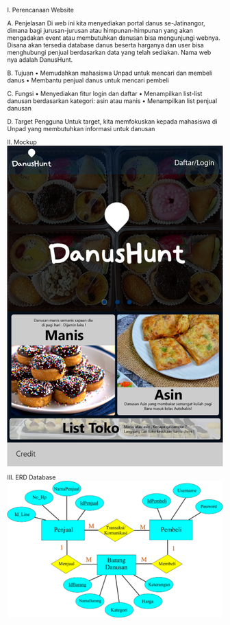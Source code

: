 
I.	Perencanaan Website

A.	Penjelasan
Di web ini kita menyediakan portal danus se-Jatinangor, dimana bagi jurusan-jurusan atau himpunan-himpunan yang akan mengadakan event atau membutuhkan danusan bisa mengunjungi webnya. Disana akan tersedia database danus beserta harganya dan user bisa menghubungi penjual berdasarkan data yang telah sediakan. Nama web nya adalah DanusHunt.

B.	Tujuan
•	Memudahkan mahasiswa Unpad untuk mencari dan membeli danus 
•	Membantu penjual danus untuk mencari pembeli

C.	Fungsi
•	Menyediakan fitur login dan daftar
•	Menampilkan list-list danusan berdasarkan kategori: asin atau manis
•	Menampilkan list penjual danusan

D.	Target Pengguna
Untuk target, kita memfokuskan kepada mahasiswa di Unpad yang membutuhkan informasi untuk danusan

II. Mockup
![](images/Mockup.jpg)

III. ERD Database
![](images/ERD.jpg)
